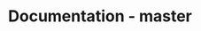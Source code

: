 ---
title: Documentation - master
layout: docs_version_index.html
path: /docs/master
version: master

github_url: "https://github.com/fastify/website/blob/master/src/website/layouts/docs_version_index.html"
---
